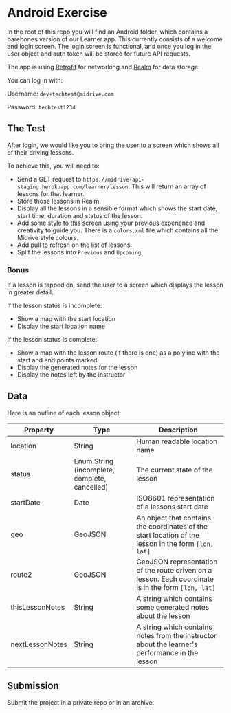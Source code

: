 # Android Exercise

In the root of this repo you will find an Android folder, which contains a barebones version of our Learner app. This currently consists of a welcome and login screen. The login screen is functional, and once you log in the user object and auth token will be stored for future API requests.

The app is using [Retrofit](https://square.github.io/retrofit/) for networking and [Realm](https://realm.io/docs/java/latest/) for data storage.

You can log in with:

Username: `dev+techtest@midrive.com`

Password: `techtest1234`

## The Test
After login, we would like you to bring the user to a screen which shows all of their driving lessons.

To achieve this, you will need to:
- Send a GET request to `https://midrive-api-staging.herokuapp.com/learner/lesson`. This will return an array of lessons for that learner.
- Store those lessons in Realm.
- Display all the lessons in a sensible format which shows the start date, start time, duration and status of the lesson.
- Add some style to this screen using your previous experience and creativity to guide you. There is a `colors.xml` file which contains all the Midrive style colours.
- Add pull to refresh on the list of lessons
- Split the lessons into `Previous` and `Upcoming`

### Bonus

If a lesson is tapped on, send the user to a screen which displays the lesson in greater detail.

If the lesson status is incomplete:
- Show a map with the start location
- Display the start location name

If the lesson status is complete:
- Show a map with the lesson route (if there is one) as a polyline with the start and end points marked
- Display the generated notes for the lesson
- Display the notes left by the instructor

## Data

Here is an outline of each lesson object:

|Property  |Type       |Description|
|----------|-----------|-----------|
|location  |String     |Human readable location name|
|status    |Enum:String (incomplete, complete, cancelled)|The current state of the lesson|
|startDate |Date       |ISO8601 representation of a lessons start date|
|geo       |GeoJSON    |An object that contains the coordinates of the start location of the lesson in the form `[lon, lat]`
|route2    |GeoJSON    |GeoJSON representation of the route driven on a lesson. Each coordinate is in the form `[lon, lat]`|
|thisLessonNotes|String|A string which contains some generated notes about the lesson|
|nextLessonNotes|String|A string which contains notes from the instructor about the learner's performance in the lesson|

## Submission

Submit the project in a private repo or in an archive.
